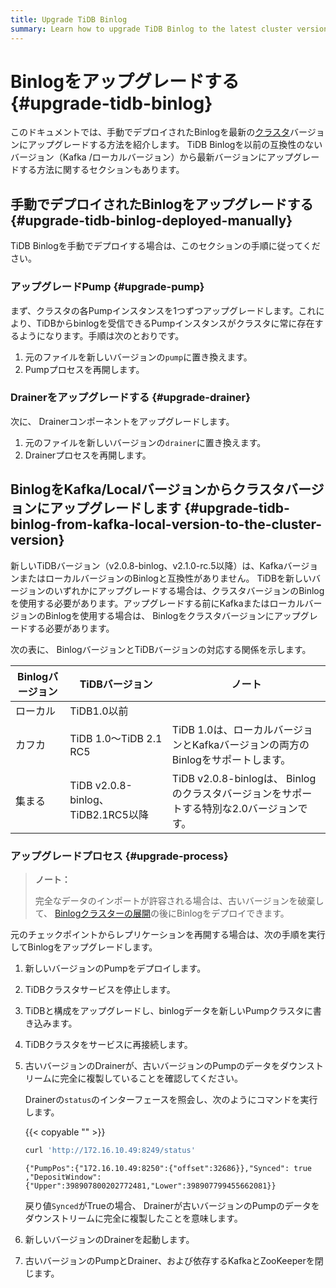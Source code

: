 ```yaml
---
title: Upgrade TiDB Binlog
summary: Learn how to upgrade TiDB Binlog to the latest cluster version.
---
```


# Binlogをアップグレードする {#upgrade-tidb-binlog}

このドキュメントでは、手動でデプロイされたBinlogを最新の[クラスタ](/tidb-binlog/tidb-binlog-overview.md)バージョンにアップグレードする方法を紹介します。 TiDB Binlogを以前の互換性のないバージョン（Kafka /ローカルバージョン）から最新バージョンにアップグレードする方法に関するセクションもあります。

## 手動でデプロイされたBinlogをアップグレードする {#upgrade-tidb-binlog-deployed-manually}

TiDB Binlogを手動でデプロイする場合は、このセクションの手順に従ってください。

### アップグレードPump {#upgrade-pump}

まず、クラスタの各Pumpインスタンスを1つずつアップグレードします。これにより、TiDBからbinlogを受信できるPumpインスタンスがクラスタに常に存在するようになります。手順は次のとおりです。

1.  元のファイルを新しいバージョンの`pump`に置き換えます。
2.  Pumpプロセスを再開します。

### Drainerをアップグレードする {#upgrade-drainer}

次に、 Drainerコンポーネントをアップグレードします。

1.  元のファイルを新しいバージョンの`drainer`に置き換えます。
2.  Drainerプロセスを再開します。

## BinlogをKafka/Localバージョンからクラスタバージョンにアップグレードします {#upgrade-tidb-binlog-from-kafka-local-version-to-the-cluster-version}

新しいTiDBバージョン（v2.0.8-binlog、v2.1.0-rc.5以降）は、KafkaバージョンまたはローカルバージョンのBinlogと互換性がありません。 TiDBを新しいバージョンのいずれかにアップグレードする場合は、クラスタバージョンのBinlogを使用する必要があります。アップグレードする前にKafkaまたはローカルバージョンのBinlogを使用する場合は、 Binlogをクラスタバージョンにアップグレードする必要があります。

次の表に、 BinlogバージョンとTiDBバージョンの対応する関係を示します。

| Binlogバージョン | TiDBバージョン                       | ノート                                                        |
| ----------- | ------------------------------- | ---------------------------------------------------------- |
| ローカル        | TiDB1.0以前                       |                                                            |
| カフカ         | TiDB 1.0〜TiDB 2.1 RC5           | TiDB 1.0は、ローカルバージョンとKafkaバージョンの両方のBinlogをサポートします。          |
| 集まる         | TiDB v2.0.8-binlog、TiDB2.1RC5以降 | TiDB v2.0.8-binlogは、 Binlogのクラスタバージョンをサポートする特別な2.0バージョンです。 |

### アップグレードプロセス {#upgrade-process}

> **ノート：**
>
> 完全なデータのインポートが許容される場合は、古いバージョンを破棄して、 [Binlogクラスターの展開](/tidb-binlog/deploy-tidb-binlog.md)の後にBinlogをデプロイできます。

元のチェックポイントからレプリケーションを再開する場合は、次の手順を実行してBinlogをアップグレードします。

1.  新しいバージョンのPumpをデプロイします。

2.  TiDBクラスタサービスを停止します。

3.  TiDBと構成をアップグレードし、binlogデータを新しいPumpクラスタに書き込みます。

4.  TiDBクラスタをサービスに再接続します。

5.  古いバージョンのDrainerが、古いバージョンのPumpのデータをダウンストリームに完全に複製していることを確認してください。

    Drainerの`status`のインターフェースを照会し、次のようにコマンドを実行します。

    {{< copyable "" >}}

    ```bash
    curl 'http://172.16.10.49:8249/status'
    ```

    ```
    {"PumpPos":{"172.16.10.49:8250":{"offset":32686}},"Synced": true ,"DepositWindow":{"Upper":398907800202772481,"Lower":398907799455662081}}
    ```

    戻り値`Synced`がTrueの場合、 Drainerが古いバージョンのPumpのデータをダウンストリームに完全に複製したことを意味します。

6.  新しいバージョンのDrainerを起動します。

7.  古いバージョンのPumpとDrainer、および依存するKafkaとZooKeeperを閉じます。
